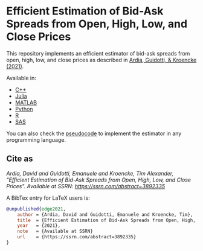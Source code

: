 # Efficient Estimation of Bid-Ask Spreads from Open, High, Low, and Close Prices

This repository implements an efficient estimator of bid-ask spreads from open, high, low, and close 
prices as described in [Ardia, Guidotti, & Kroencke (2021)](https://www.ssrn.com/abstract=3892335). 

Available in:

- [C++](https://github.com/eguidotti/bidask/tree/main/c++)
- [Julia](https://github.com/eguidotti/bidask/tree/main/julia)
- [MATLAB](https://github.com/eguidotti/bidask/tree/main/matlab)
- [Python](https://github.com/eguidotti/bidask/tree/main/python)
- [R](https://github.com/eguidotti/bidask/tree/main/r)
- [SAS](https://github.com/eguidotti/bidask/tree/main/sas)

You can also check the [pseudocode](https://github.com/eguidotti/bidask/tree/main/pseudocode) to implement the estimator in any programming language.

## Cite as

*Ardia, David and Guidotti, Emanuele and Kroencke, Tim Alexander, "Efficient Estimation of Bid-Ask Spreads from Open, High, Low, and Close Prices". Available at SSRN: https://ssrn.com/abstract=3892335*

A BibTex  entry for LaTeX users is:

```bibtex
@unpublished{edge2021,
    author = {Ardia, David and Guidotti, Emanuele and Kroencke, Tim},
    title  = {Efficient Estimation of Bid-Ask Spreads from Open, High, Low, and Close Prices},
    year   = {2021},
    note   = {Available at SSRN}
    url    = {https://ssrn.com/abstract=3892335}
}
```
